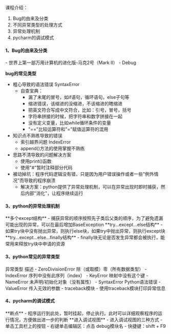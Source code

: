 课程介绍：
1. Bug的由来及分类
2. 不同异常类型的处理方式
3. 异常处理机制
4. pycharm的调试模式

<h4>1、Bug的由来及分类</h4>
- 世界上第一部万用计算机的进化版-马克2号（Mark II）
- Debug

**bug的常见类型**
- 粗心导致的语法错误 SyntaxError
  - 自查宝典：
    - 漏了末尾的冒号，如if语句，循环语句，else子句等
    - 缩进错误，该缩进的没缩进，不该缩进的瞎缩进
    - 把英文符合写成中文符合，比如：引号，冒号，括号
    - 字符串拼接的时候，把字符串和数字拼接在一起
    - 没有定义变量，比如while循环条件的变量
    - "=="比较运算符和"="赋值运算符的混用
- 知识点不熟练导致的错误
  - 索引越界问题 IndexError
  - append()方法的使用掌握不熟练
- 思路不清导致的问题解决方案
  - 使用print()函数
  - 使用"#"暂时注释部分代码
- 被动掉坑：程序代码逻辑没有错，只是因为用户错误操作或者一些"例外情况"而导致的程序崩溃
  - 解决方案：python提供了异常处理机制，可以在异常出现时即时捕获，然后内部"消化"，让程序继续运行

<h4>3、python的异常处理机制</h4>
**多个except结构**
- 捕获异常的顺序按照先子类后父类的顺序，为了避免遗漏可能出现的异常，可以在最后增加BaseException
**try...except...else结构**
- 如果try块中没有抛出异常，则执行else块，如果try中抛出异常，则执行except块
**try...except...else...finally结构**
- finally块无论是否发生异常都会被执行，能常用来释放try块中申请的资源

<h4>3、python常见的异常类型</h4>
    异常类型              描述
- ZeroDivisionError  除（或取模）零（所有数据类型）
- IndexError         序列中没有此序列（index）
- KeyError           映射中没有这个键
- NameError          未声明/初始化对象（没有属性）
- SyntaxError        Python语法错误
- ValueError         传入无效的参数
- traceback模块
  - 使用traceback模块打印异常信息

<h4>4、pycharm的调试模式</h4>
**断点**
- 程序运行到此处，暂时挂起，停止执行。此时可以详细观察程序的运行情况，方便做出进一步的判断
**进入调试视图**
- 进入调试视图的三种方式
  - 单击工具栏上的按钮
  - 右键单击编辑区：点击 debug模块名
  - 快捷键：shift + F9